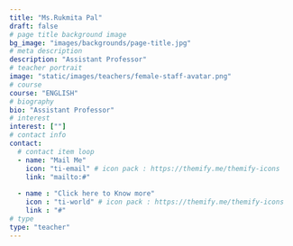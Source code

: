 ```yaml
---
title: "Ms.Rukmita Pal"
draft: false
# page title background image
bg_image: "images/backgrounds/page-title.jpg"
# meta description
description: "Assistant Professor"
# teacher portrait
image: "static/images/teachers/female-staff-avatar.png"
# course
course: "ENGLISH"
# biography
bio: "Assistant Professor"
# interest
interest: [""]
# contact info
contact:
  # contact item loop
  - name: "Mail Me"
    icon: "ti-email" # icon pack : https://themify.me/themify-icons
    link: "mailto:#"
  
  - name : "Click here to Know more"
    icon : "ti-world" # icon pack : https://themify.me/themify-icons
    link : "#"
# type
type: "teacher"
---
```


